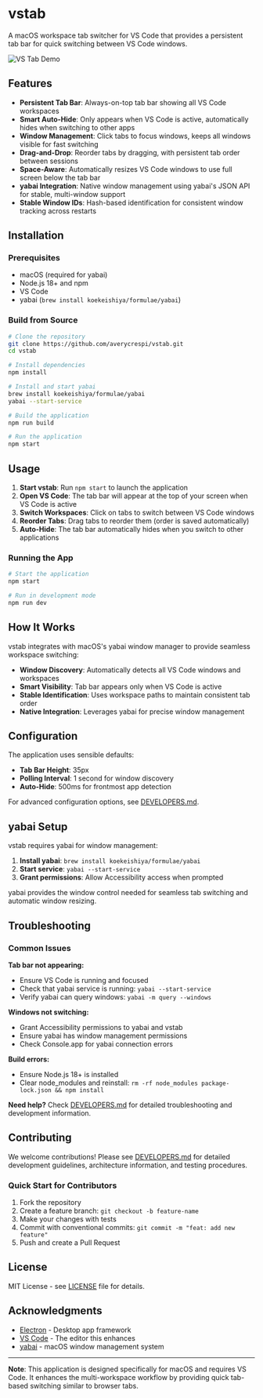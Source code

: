 # vstab

A macOS workspace tab switcher for VS Code that provides a persistent tab bar for quick switching between VS Code windows.

![VS Tab Demo](https://via.placeholder.com/800x200/1e1e1e/cccccc?text=VS+Code+Workspace+Tab+Bar)

## Features

- **Persistent Tab Bar**: Always-on-top tab bar showing all VS Code workspaces
- **Smart Auto-Hide**: Only appears when VS Code is active, automatically hides when switching to other apps
- **Window Management**: Click tabs to focus windows, keeps all windows visible for fast switching
- **Drag-and-Drop**: Reorder tabs by dragging, with persistent tab order between sessions
- **Space-Aware**: Automatically resizes VS Code windows to use full screen below the tab bar
- **yabai Integration**: Native window management using yabai's JSON API for stable, multi-window support
- **Stable Window IDs**: Hash-based identification for consistent window tracking across restarts

## Installation

### Prerequisites

- macOS (required for yabai)
- Node.js 18+ and npm
- VS Code
- yabai (`brew install koekeishiya/formulae/yabai`)

### Build from Source

```bash
# Clone the repository
git clone https://github.com/averycrespi/vstab.git
cd vstab

# Install dependencies
npm install

# Install and start yabai
brew install koekeishiya/formulae/yabai
yabai --start-service

# Build the application
npm run build

# Run the application
npm start
```

## Usage

1. **Start vstab**: Run `npm start` to launch the application
2. **Open VS Code**: The tab bar will appear at the top of your screen when VS Code is active
3. **Switch Workspaces**: Click on tabs to switch between VS Code windows
4. **Reorder Tabs**: Drag tabs to reorder them (order is saved automatically)
5. **Auto-Hide**: The tab bar automatically hides when you switch to other applications

### Running the App

```bash
# Start the application
npm start

# Run in development mode
npm run dev
```

## How It Works

vstab integrates with macOS's yabai window manager to provide seamless workspace switching:

- **Window Discovery**: Automatically detects all VS Code windows and workspaces
- **Smart Visibility**: Tab bar appears only when VS Code is active
- **Stable Identification**: Uses workspace paths to maintain consistent tab order
- **Native Integration**: Leverages yabai for precise window management

## Configuration

The application uses sensible defaults:

- **Tab Bar Height**: 35px
- **Polling Interval**: 1 second for window discovery  
- **Auto-Hide**: 500ms for frontmost app detection

For advanced configuration options, see [DEVELOPERS.md](DEVELOPERS.md).

## yabai Setup

vstab requires yabai for window management:

1. **Install yabai**: `brew install koekeishiya/formulae/yabai`
2. **Start service**: `yabai --start-service`
3. **Grant permissions**: Allow Accessibility access when prompted

yabai provides the window control needed for seamless tab switching and automatic window resizing.

## Troubleshooting

### Common Issues

**Tab bar not appearing:**
- Ensure VS Code is running and focused
- Check that yabai service is running: `yabai --start-service`
- Verify yabai can query windows: `yabai -m query --windows`

**Windows not switching:**
- Grant Accessibility permissions to yabai and vstab
- Ensure yabai has window management permissions
- Check Console.app for yabai connection errors

**Build errors:**
- Ensure Node.js 18+ is installed
- Clear node_modules and reinstall: `rm -rf node_modules package-lock.json && npm install`

**Need help?** Check [DEVELOPERS.md](DEVELOPERS.md) for detailed troubleshooting and development information.

## Contributing

We welcome contributions! Please see [DEVELOPERS.md](DEVELOPERS.md) for detailed development guidelines, architecture information, and testing procedures.

### Quick Start for Contributors

1. Fork the repository
2. Create a feature branch: `git checkout -b feature-name`
3. Make your changes with tests
4. Commit with conventional commits: `git commit -m "feat: add new feature"`
5. Push and create a Pull Request

## License

MIT License - see [LICENSE](LICENSE) file for details.

## Acknowledgments

- [Electron](https://electronjs.org/) - Desktop app framework
- [VS Code](https://code.visualstudio.com/) - The editor this enhances
- [yabai](https://github.com/koekeishiya/yabai) - macOS window management system

---

**Note**: This application is designed specifically for macOS and requires VS Code. It enhances the multi-workspace workflow by providing quick tab-based switching similar to browser tabs.